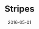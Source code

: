 ---
title: "Stripes"
date: 2016-05-01
tags: artwork
images:
  -
    title: "Stripes 1"
    url: "stripes-1.jpg"
  -
    title: "Stripes 2"
    url: "stripes-2.jpg"
  -
    title: "Stripes 3"
    url: "stripes-3.jpg"
---